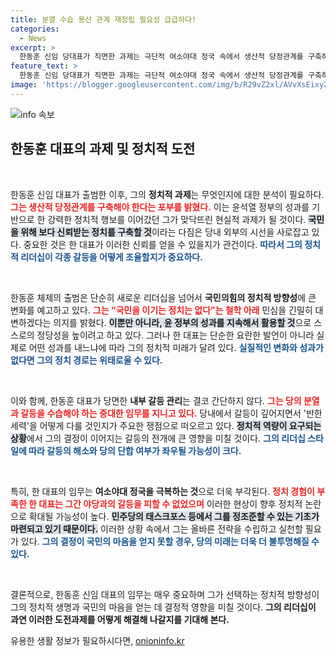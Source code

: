 ```yaml
---
title: 분열 수습 용산 관계 재정립 필요성 급급하다!
categories:
  - News
excerpt: >
  한동훈 신임 당대표가 직면한 과제는 극단적 여소야대 정국 속에서 생산적 당정관계를 구축하고, 당내 갈등을 해소하는 것이다. 그의 정책 실험은 보수 분열을 막는 열쇠가 될 수 있다. 과연 한 대표가 이 도전에 성공할 수 있을까?
feature_text: >
  한동훈 신임 당대표가 직면한 과제는 극단적 여소야대 정국 속에서 생산적 당정관계를 구축하고, 당내 갈등을 해소하는 것이다. 그의 정책 실험은 보수 분열을 막는 열쇠가 될 수 있다. 과연 한 대표가 이 도전에 성공할 수 있을까?
image: 'https://blogger.googleusercontent.com/img/b/R29vZ2xl/AVvXsEixyZcFfHzMRdzZMjFBmAUKJYCLCGyLL1o632UiGVXcaFdKo_bkvkuCioo0uUKlGfBVcT3P84aROyZIXSBEx3Aw5nCQ3pTgDom1WDC4m8eifvWiAmWEEVb4x6G_l8C0QH225ldMjyaFvpxGEBGNO37VmDTDMHGhJPq73UglMfDca1-0aw/s1600/blogspot.png'
---
```


<p><img src="https://blogger.googleusercontent.com/img/b/R29vZ2xl/AVvXsEixyZcFfHzMRdzZMjFBmAUKJYCLCGyLL1o632UiGVXcaFdKo_bkvkuCioo0uUKlGfBVcT3P84aROyZIXSBEx3Aw5nCQ3pTgDom1WDC4m8eifvWiAmWEEVb4x6G_l8C0QH225ldMjyaFvpxGEBGNO37VmDTDMHGhJPq73UglMfDca1-0aw/s1600/blogspot.png" alt="info 속보" /></p>

<h2 data-ke-size="size26">한동훈 대표의 과제 및 정치적 도전</h2>

<p data-ke-size="size16">&nbsp;</p>

<p>한동훈 신임 대표가 출범한 이후, 그의 <b>정치적 과제</b>는 무엇인지에 대한 분석이 필요하다. <b><span style="color: #ee2323;">그는 생산적 당정관계를 구축해야 한다는 포부를 밝혔다.</span></b> 이는 윤석열 정부의 성과를 기반으로 한 강력한 정치적 행보를 이어갔던 그가 맞닥뜨린 현실적 과제가 될 것이다. <b><span style="background-color: #21538527;">국민을 위해 보다 신뢰받는 정치를 구축할 것</span></b>이라는 다짐은 당내 외부의 시선을 사로잡고 있다. 중요한 것은 한 대표가 이러한 신뢰를 얻을 수 있을지가 관건이다. <b><span style="color: #1a5490;">따라서 그의 정치적 리더십이 각종 갈등을 어떻게 조율할지가 중요하다.</span></b></p>

<p data-ke-size="size16">&nbsp;</p>

<p>한동훈 체제의 출범은 단순히 새로운 리더십을 넘어서 <b>국민의힘의 정치적 방향성</b>에 큰 변화를 예고하고 있다. <b><span style="color: #ee2323;">그는 “국민을 이기는 정치는 없다”는 철학 아래</span></b> 민심을 긴밀히 대변하겠다는 의지를 밝혔다. <b><span style="background-color: #21538527;">이뿐만 아니라, 윤 정부의  성과를 지속해서 활용할 것</span></b>으로 스스로의 정당성을 높이려고 하고 있다. 그러나 한 대표는 단순한 요란한 발언이 아니라 실제로 어떤 성과를 내느냐에 따라 그의 정치적 미래가 달려 있다. <b><span style="color: #1a5490;">실질적인 변화와 성과가 없다면 그의 정치 경로는 위태로울 수 있다.</span></b></p>

<p data-ke-size="size16">&nbsp;</p>

<p>이와 함께, 한동훈 대표가 당면한 <b>내부 갈등 관리</b>는 결코 간단하지 않다. <b><span style="color: #ee2323;">그는 당의 분열과 갈등을  수습해야 하는 중대한 임무를 지니고 있다.</span></b> 당내에서 갈등이 깊어지면서 '반한세력'을 어떻게 다룰 것인지가 주요한 쟁점으로 떠오르고 있다. <b><span style="background-color: #21538527;">정치적 역량이 요구되는 상황</span></b>에서 그의 결정이 이어지는 갈등의 전개에 큰 영향을 미칠 것이다. <b><span style="color: #1a5490;">그의 리더십 스타일에 따라 갈등의 해소와 당의 단합 여부가 좌우될 가능성이 크다.</span></b></p>

<p data-ke-size="size16">&nbsp;</p>

<p>특히, 한 대표의 임무는 <b>여소야대 정국을 극복하는 것</b>으로 더욱 부각된다. <b><span style="color: #ee2323;">정치 경험이 부족한 한 대표는 그간 야당과의 갈등을 피할 수 없었으며</span></b> 이러한 현상이 향후 정치적 논란으로 확대될 가능성이 높다. <b><span style="background-color: #21538527;">민주당의 태스크포스 등에서 그를 정조준할 수 있는 기초가 마련되고 있기 때문이다.</span></b> 이러한 상황 속에서 그는 올바른 전략을 수립하고 실천할 필요가 있다. <b><span style="color: #1a5490;">그의 결정이 국민의 마음을 얻지 못할 경우, 당의 미래는 더욱 더 불투명해질 수 있다.</span></b></p>

<p data-ke-size="size16">&nbsp;</p>

<p>결론적으로, 한동훈 신임 대표의 임무는 매우 중요하며 그가 선택하는 정치적 방향성이 그의 정치적 생명과 국민의 마음을 얻는 데 결정적 영향을 미칠 것이다. <b>그의 리더십이 과연 이러한 도전과제를 어떻게 해결해 나갈지를 기대해 본다.</b></p>
유용한 생활 정보가 필요하시다면, <a href="https://onioninfo.kr" rel="dofollow">onioninfo.kr</a>


